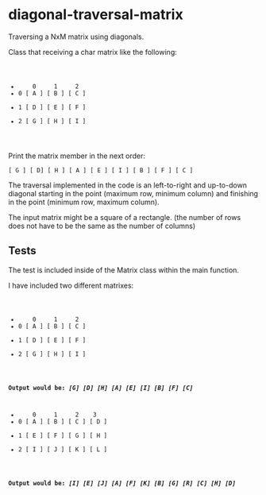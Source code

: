 diagonal-traversal-matrix
==========================

Traversing a NxM matrix using diagonals.

Class that receiving a char matrix like the following:

<pre><code>
<ul>
<li>    0     1     2
<li>0 [ A ] [ B ] [ C ]</li>
<li>1 [ D ] [ E ] [ F ]</li>
<li>2 [ G ] [ H ] [ I ]</li>
</ul>
</code></pre>

Print the matrix member in the next order:
 
<pre><code>[ G ] [ D] [ H ] [ A ] [ E ] [ I ] [ B ] [ F ] [ C ]</code></pre>

The traversal implemented in the code is an left-to-right and up-to-down
diagonal starting in the point (maximum row, minimum column) and finishing in
the point (minimum row, maximum column).

The input matrix might be a square of a rectangle. (the number of rows does
not have to be the same as the number of columns)

Tests
-----

The test is included inside of the Matrix class within the main function.

I have included two different matrixes:

<pre><code>
<ul>
<li>    0     1     2
<li>0 [ A ] [ B ] [ C ]</li>
<li>1 [ D ] [ E ] [ F ]</li>
<li>2 [ G ] [ H ] [ I ]</li>
</ul>

<b>Output would be: <i>[G] [D] [H] [A] [E] [I] [B] [F] [C]</i></b>

<ul>
<li>    0     1     2    3
<li>0 [ A ] [ B ] [ C ] [ D ]</li>
<li>1 [ E ] [ F ] [ G ] [ H ]</li>
<li>2 [ I ] [ J ] [ K ] [ L ]</li>
</ul>

<b>Output would be: <i>[I] [E] [J] [A] [F] [K] [B] [G] [R] [C] [H] [D]</i></b>

</code></pre>


